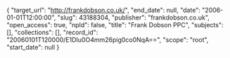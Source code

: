 {
  "target_url": "http://frankdobson.co.uk/", 
  "end_date": null, 
  "date": "2006-01-01T12:00:00", 
  "slug": 43188304, 
  "publisher": "frankdobson.co.uk", 
  "open_access": true, 
  "npld": false, 
  "title": "Frank Dobson PPC", 
  "subjects": [], 
  "collections": [], 
  "record_id": "20060101T120000/E1DIu0O4mm26pig0co0NqA==", 
  "scope": "root", 
  "start_date": null
}

